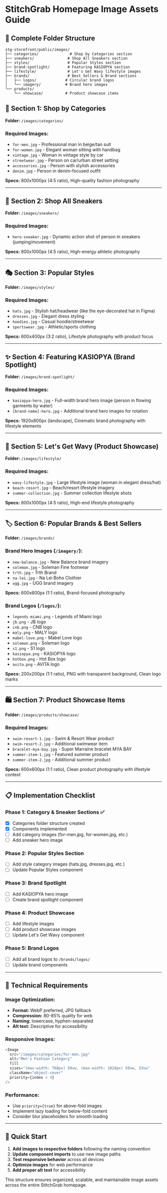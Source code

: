 # StitchGrab Homepage Image Assets Guide

## 📁 Complete Folder Structure

```
stg-storefront/public/images/
├── categories/              # Shop by Categories section
├── sneakers/               # Shop All Sneakers section
├── styles/                 # Popular Styles section
├── brand-spotlight/        # Featuring KASIOPYA section
├── lifestyle/              # Let's Get Wavy lifestyle images
├── brands/                 # Best Sellers & Brand sections
│   ├── logos/             # Circular brand logos
│   └── imagery/           # Brand hero images
└── products/
    └── showcase/          # Product showcase items
```

## 🎨 **Section 1: Shop by Categories**
**Folder:** `/images/categories/`

### Required Images:
- `for-men.jpg` - Professional man in beige/tan suit
- `for-women.jpg` - Elegant woman sitting with handbag  
- `vintage.jpg` - Woman in vintage style by car
- `streetwear.jpg` - Person on car/urban street setting
- `accessories.jpg` - Person with stylish accessories
- `denim.jpg` - Person in denim-focused outfit

**Specs:** 800x1000px (4:5 ratio), High-quality fashion photography

---

## 👟 **Section 2: Shop All Sneakers**  
**Folder:** `/images/sneakers/`

### Required Images:
- `hero-sneaker.jpg` - Dynamic action shot of person in sneakers (jumping/movement)

**Specs:** 800x1000px (4:5 ratio), High-energy athletic photography

---

## 🎭 **Section 3: Popular Styles**
**Folder:** `/images/styles/`

### Required Images:
- `hats.jpg` - Stylish hat/headwear (like the eye-decorated hat in Figma)
- `dresses.jpg` - Elegant dress styling
- `hoodies.jpg` - Casual hoodie/streetwear
- `sportswear.jpg` - Athletic/sports clothing

**Specs:** 600x400px (3:2 ratio), Lifestyle photography with product focus

---

## ✨ **Section 4: Featuring KASIOPYA (Brand Spotlight)**
**Folder:** `/images/brand-spotlight/`

### Required Images:
- `kasiopya-hero.jpg` - Full-width brand hero image (person in flowing garments by water)
- `[brand-name]-hero.jpg` - Additional brand hero images for rotation

**Specs:** 1920x800px (landscape), Cinematic brand photography with lifestyle elements

---

## 🌊 **Section 5: Let's Get Wavy (Product Showcase)**
**Folder:** `/images/lifestyle/`

### Required Images:
- `wavy-lifestyle.jpg` - Large lifestyle image (woman in elegant dress/hat)
- `beach-resort.jpg` - Beach/resort lifestyle imagery
- `summer-collection.jpg` - Summer collection lifestyle shots

**Specs:** 800x1000px (4:5 ratio), High-end lifestyle photography

---

## 🏷️ **Section 6: Popular Brands & Best Sellers**
**Folder:** `/images/brands/`

### Brand Hero Images (`/imagery/`):
- `new-balance.jpg` - New Balance brand imagery
- `soleman.jpg` - Soleman Fine footwear
- `trth.jpg` - Trth Brand
- `na-lei.jpg` - Na Lei Boho Clothier  
- `ugg.jpg` - UGG brand imagery

**Specs:** 600x600px (1:1 ratio), Brand-focused photography

### Brand Logos (`/logos/`):
- `legends-miami.png` - Legends of Miami logo
- `jb.png` - JB logo  
- `cnb.png` - CNB logo
- `maly.png` - MALY logo
- `mabel-love.png` - Mabel Love logo
- `soleman.png` - Soleman logo
- `s1.png` - S1 logo
- `kasiopya.png` - KASIOPYA logo
- `hotbox.png` - Hot Box logo
- `avita.png` - AVITA logo

**Specs:** 200x200px (1:1 ratio), PNG with transparent background, Clean logo marks

---

## 🛍️ **Section 7: Product Showcase Items**
**Folder:** `/images/products/showcase/`

### Required Images:
- `swim-resort-1.jpg` - Swim & Resort Wear product
- `swim-resort-2.jpg` - Additional swimwear item  
- `bracelet-mya-bay.jpg` - Super Marraine bracelet MYA BAY
- `summer-item-1.jpg` - Featured summer product
- `summer-item-2.jpg` - Additional summer product

**Specs:** 600x600px (1:1 ratio), Clean product photography with lifestyle context

---

## 📋 **Implementation Checklist**

### Phase 1: Category & Sneaker Sections ✅
- [x] Categories folder structure created
- [x] Components implemented
- [ ] Add category images (for-men.jpg, for-women.jpg, etc.)
- [ ] Add sneaker hero image

### Phase 2: Popular Styles Section
- [ ] Add style category images (hats.jpg, dresses.jpg, etc.)  
- [ ] Update Popular Styles component

### Phase 3: Brand Spotlight
- [ ] Add KASIOPYA hero image
- [ ] Create brand spotlight component

### Phase 4: Product Showcase
- [ ] Add lifestyle images
- [ ] Add product showcase images
- [ ] Update Let's Get Wavy component

### Phase 5: Brand Logos
- [ ] Add all brand logos to `/brands/logos/`
- [ ] Update brand components

---

## 🎯 **Technical Requirements**

### Image Optimization:
- **Format:** WebP preferred, JPG fallback
- **Compression:** 80-85% quality for web
- **Naming:** lowercase, hyphen-separated
- **Alt text:** Descriptive for accessibility

### Responsive Images:
```typescript
<Image
  src="/images/categories/for-men.jpg"
  alt="Men's Fashion Category"
  fill
  sizes="(max-width: 768px) 50vw, (max-width: 1024px) 50vw, 33vw"
  className="object-cover"
  priority={index < 4}
/>
```

### Performance:
- Use `priority={true}` for above-fold images
- Implement lazy loading for below-fold content
- Consider blur placeholders for smooth loading

---

## 🚀 **Quick Start**

1. **Add images to respective folders** following the naming convention
2. **Update component imports** to use new image paths  
3. **Test responsive behavior** across all devices
4. **Optimize images** for web performance
5. **Add proper alt text** for accessibility

This structure ensures organized, scalable, and maintainable image assets across the entire StitchGrab homepage. 
